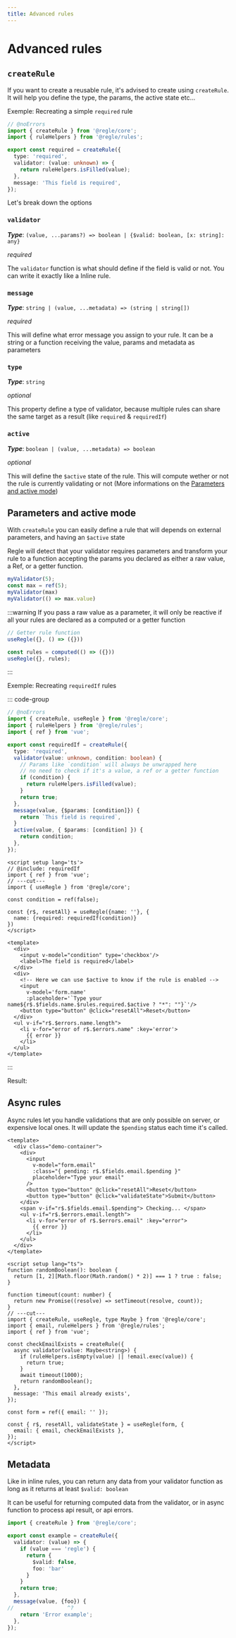 ```yaml
---
title: Advanced rules
---
```


<script setup>
  import ParametersAndActiveMode from '../../parts/components/rules/ParametersAndActiveMode.vue';
    import AsyncRule from '../../parts/components/rules/AsyncRule.vue';

</script>

# Advanced rules


## `createRule`

If you want to create a reusable rule, it's advised to create using `createRule`. It will help you define the type, the params, the active state etc...

Exemple: Recreating a simple `required` rule

```ts twoslash
// @noErrors
import { createRule } from '@regle/core';
import { ruleHelpers } from '@regle/rules';

export const required = createRule({
  type: 'required',
  validator: (value: unknown) => {
    return ruleHelpers.isFilled(value);
  },
  message: 'This field is required',
});
```
Let's break down the options 

### `validator`
_**Type**_: `(value, ...params?) => boolean | {$valid: boolean, [x: string]: any}`

*required*

The `validator` function is what should define if the field is valid or not. You can write it exactly like a Inline rule.

### `message`
_**Type**_: `string | (value, ...metadata) => (string | string[])`

*required*

This will define what error message you assign to your rule. It can be a string or a function receiving the value, params and metadata as parameters

### `type` 
_**Type**_: `string`

*optional*

This property define a type of validator, because multiple rules can share the same target as a result (like `required` & `requiredIf`)


### `active`
_**Type**_: `boolean | (value, ...metadata) => boolean`

*optional*

This will define the `$active` state of the rule. This will compute wether or not the rule is currently validating or not (More informations on the [Parameters and active mode](#parameters-and-active-mode))



## Parameters and active mode

With `createRule` you can easily define a rule that will depends on external parameters, and having an `$active` state

Regle will detect that your validator requires parameters and transform your rule to a function accepting the params you declared as either a raw value, a Ref, or a getter function.

```ts
myValidator(5);
const max = ref(5);
myValidator(max)
myValidator(() => max.value)
```

:::warning
If you pass a raw value as a parameter, it will only be reactive if all your rules are declared as a computed or a getter function

```ts
// Getter rule function
useRegle({}, () => ({}))

const rules = computed(() => ({}))
useRegle({}, rules);

```
:::

Exemple: Recreating `requiredIf` rules


::: code-group
```ts twoslash include requiredIf [requiredIf.ts]
// @noErrors
import { createRule, useRegle } from '@regle/core';
import { ruleHelpers } from '@regle/rules';
import { ref } from 'vue';

export const requiredIf = createRule({
  type: 'required',
  validator(value: unknown, condition: boolean) {
    // Params like `condition` will always be unwrapped here
    // no need to check if it's a value, a ref or a getter function
    if (condition) {
      return ruleHelpers.isFilled(value);
    }
    return true;
  },
  message(value, {$params: [condition]}) {
    return `This field is required`,
  }
  active(value, { $params: [condition] }) {
    return condition;
  },
});
```

```vue twoslash {20} [Form.vue]
<script setup lang='ts'>
// @include: requiredIf
import { ref } from 'vue';
// ---cut---
import { useRegle } from '@regle/core';

const condition = ref(false);

const {r$, resetAll} = useRegle({name: ''}, {
  name: {required: requiredIf(condition)}
})
</script>

<template>
  <div>
    <input v-model="condition" type='checkbox'/>
    <label>The field is required</label>
  </div>
  <div>
    <!-- Here we can use $active to know if the rule is enabled -->
    <input 
      v-model='form.name'
      :placeholder='`Type your name${r$.$fields.name.$rules.required.$active ? "*": ""}`'/>
    <button type="button" @click="resetAll">Reset</button>
  </div>
  <ul v-if="r$.$errors.name.length">
    <li v-for="error of r$.$errors.name" :key='error'>
      {{ error }}
    </li>
  </ul>
</template>
```
:::

Result: 

<ParametersAndActiveMode/>

## Async rules


Async rules let you handle validations that are only possible on server, or expensive local ones. It will update the `$pending` status each time it's called.

```vue twoslash [App.vue]
<template>
  <div class="demo-container">
    <div>
      <input
        v-model="form.email"
        :class="{ pending: r$.$fields.email.$pending }"
        placeholder="Type your email"
      />
      <button type="button" @click="resetAll">Reset</button>
      <button type="button" @click="validateState">Submit</button>
    </div>
    <span v-if="r$.$fields.email.$pending"> Checking... </span>
    <ul v-if="r$.$errors.email.length">
      <li v-for="error of r$.$errors.email" :key="error">
        {{ error }}
      </li>
    </ul>
  </div>
</template>

<script setup lang="ts">
function randomBoolean(): boolean {
  return [1, 2][Math.floor(Math.random() * 2)] === 1 ? true : false;
}

function timeout(count: number) {
  return new Promise((resolve) => setTimeout(resolve, count));
}
// ---cut---
import { createRule, useRegle, type Maybe } from '@regle/core';
import { email, ruleHelpers } from '@regle/rules';
import { ref } from 'vue';

const checkEmailExists = createRule({
  async validator(value: Maybe<string>) {
    if (ruleHelpers.isEmpty(value) || !email.exec(value)) {
      return true;
    }
    await timeout(1000);
    return randomBoolean();
  },
  message: 'This email already exists',
});

const form = ref({ email: '' });

const { r$, resetAll, validateState } = useRegle(form, {
  email: { email, checkEmailExists },
});
</script>
```


<AsyncRule/>

## Metadata

Like in inline rules, you can return any data from your validator function as long as it returns at least `$valid: boolean`

It can be useful for returning computed data from the validator, or in async function to process api result, or api errors.

```ts twoslash {9}
import { createRule } from '@regle/core';

export const example = createRule({
  validator: (value) => {
    if (value === 'regle') {
      return {
        $valid: false,
        foo: 'bar'
      }
    }
    return true;
  },
  message(value, {foo}) {
//                 ^?
    return 'Error example';
  },
});
```